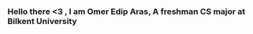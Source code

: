 ### Hello there <3 , I am Omer Edip Aras, A freshman CS major at Bilkent University

<!--
**omerediparas/omerediparas** is a ✨ _special_ ✨ repository because its `README.md` (this file) appears on your GitHub profile.

Here are some ideas to get you started:

- 🔭 I’m currently working on programming
- 🌱 I’m currently learning computer science and mathematics
- 👯 I’m looking to collaborate on ...
- 🤔 I’m looking for help with ...
- 💬 Ask me about anything, feel free :)
- 📫 How to reach me: https://www.linkedin.com/in/%C3%B6mer-edip-aras-0198071b1
- 😄 Pronouns: he/him
- ⚡ Fun fact: ...
-->

